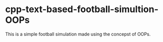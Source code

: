 # cpp-text-based-football-simultion-OOPs
This is a simple football simulation made using the concepst of OOPs.
